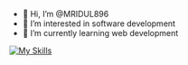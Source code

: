 - 👋 Hi, I’m @MRIDUL896
- 👀 I’m interested in software development
- 🌱 I’m currently learning web development
  
[![My Skills](https://skillicons.dev/icons?i=c,cpp,js,react,tailwind,node,express,mongodb,sql,html,css,git,github&perline=6)](https://skillicons.dev)

<!---
MRIDUL896/MRIDUL896 is a ✨ special ✨ repository because its `README.md` (this file) appears on your GitHub profile.
You can click the Preview link to take a look at your changes.
--->
